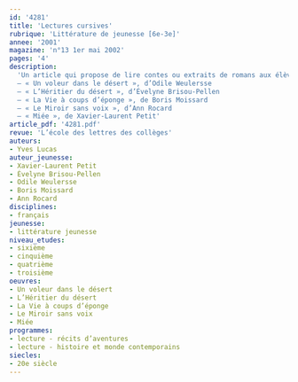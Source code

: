 ```yaml
---
id: '4281'
title: 'Lectures cursives'
rubrique: 'Littérature de jeunesse [6e-3e]'
annee: '2001'
magazine: 'n°13 1er mai 2002'
pages: '4'
description: 
  'Un article qui propose de lire contes ou extraits de romans aux élèves de collège.
  – « Un voleur dans le désert », d’Odile Weulersse
  – « L’Héritier du désert », d’Évelyne Brisou-Pellen
  – « La Vie à coups d’éponge », de Boris Moissard
  – « Le Miroir sans voix », d’Ann Rocard
  – « Miée », de Xavier-Laurent Petit'
article_pdf: '4281.pdf'
revue: 'L’école des lettres des collèges'
auteurs:
- Yves Lucas
auteur_jeunesse:
- Xavier-Laurent Petit
- Évelyne Brisou-Pellen
- Odile Weulersse
- Boris Moissard
- Ann Rocard
disciplines:
- français
jeunesse:
- littérature jeunesse
niveau_etudes:
- sixième
- cinquième
- quatrième
- troisième
oeuvres:
- Un voleur dans le désert
- L’Héritier du désert
- La Vie à coups d’éponge
- Le Miroir sans voix
- Miée
programmes:
- lecture - récits d’aventures
- lecture - histoire et monde contemporains
siecles:
- 20e siècle
---
```

